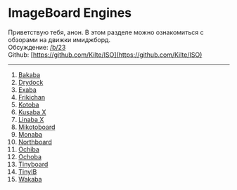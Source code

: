 # ImageBoard Engines

Приветствую тебя, анон. В этом разделе можно ознакомиться с обзорами на движки имиджборд.<br />
Обсуждение: [/b/23](http://w-board.su/b/23)<br />
Github: [https://github.com/Kilte/ISO](https://github.com/Kilte/ISO)

***

1. [Bakaba](http://w-board.su/overviews/bakaba)
2. [Drydock](http://w-board.su/overviews/drydock)
3. [Exaba](http://w-board.su/overviews/exaba)
4. [Frikichan](http://w-board.su/overviews/frikichan)
5. [Kotoba](http://w-board.su/overviews/kotoba)
6. [Kusaba X](http://w-board.su/overviews/kusabax)
7. [Linaba X](http://w-board.su/overviews/linabax)
8. [Mikotoboard](http://w-board.su/overviews/mikotoboard)
9. [Monaba](http://w-board.su/overviews/monaba)
10. [Northboard](http://w-board.su/overviews/northboard)
11. [Ochiba](http://w-board.su/overviews/ochiba)
12. [Ochoba](http://w-board.su/overviews/ochoba)
13. [Tinyboard](http://w-board.su/overviews/tinyboard)
14. [TinyIB](http://w-board.su/overviews/tinyib)
15. [Wakaba](http://w-board.su/overviews/wakaba)